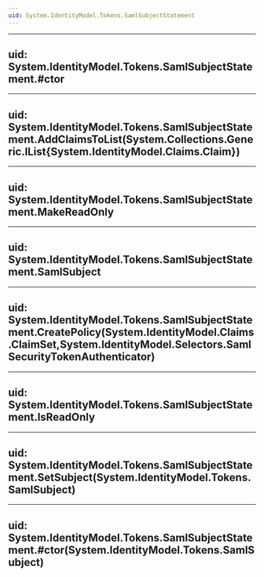```yaml
---
uid: System.IdentityModel.Tokens.SamlSubjectStatement
---
```


---
uid: System.IdentityModel.Tokens.SamlSubjectStatement.#ctor
---

---
uid: System.IdentityModel.Tokens.SamlSubjectStatement.AddClaimsToList(System.Collections.Generic.IList{System.IdentityModel.Claims.Claim})
---

---
uid: System.IdentityModel.Tokens.SamlSubjectStatement.MakeReadOnly
---

---
uid: System.IdentityModel.Tokens.SamlSubjectStatement.SamlSubject
---

---
uid: System.IdentityModel.Tokens.SamlSubjectStatement.CreatePolicy(System.IdentityModel.Claims.ClaimSet,System.IdentityModel.Selectors.SamlSecurityTokenAuthenticator)
---

---
uid: System.IdentityModel.Tokens.SamlSubjectStatement.IsReadOnly
---

---
uid: System.IdentityModel.Tokens.SamlSubjectStatement.SetSubject(System.IdentityModel.Tokens.SamlSubject)
---

---
uid: System.IdentityModel.Tokens.SamlSubjectStatement.#ctor(System.IdentityModel.Tokens.SamlSubject)
---
